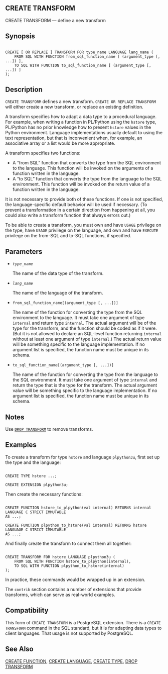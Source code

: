 ## CREATE TRANSFORM

CREATE TRANSFORM — define a new transform

## Synopsis

```

CREATE [ OR REPLACE ] TRANSFORM FOR type_name LANGUAGE lang_name (
    FROM SQL WITH FUNCTION from_sql_function_name [ (argument_type [, ...]) ],
    TO SQL WITH FUNCTION to_sql_function_name [ (argument_type [, ...]) ]
);
```

## Description

`CREATE TRANSFORM` defines a new transform. `CREATE OR REPLACE TRANSFORM` will either create a new transform, or replace an existing definition.

A transform specifies how to adapt a data type to a procedural language. For example, when writing a function in PL/Python using the `hstore` type, PL/Python has no prior knowledge how to present `hstore` values in the Python environment. Language implementations usually default to using the text representation, but that is inconvenient when, for example, an associative array or a list would be more appropriate.

A transform specifies two functions:

* A “from SQL” function that converts the type from the SQL environment to the language. This function will be invoked on the arguments of a function written in the language.
* A “to SQL” function that converts the type from the language to the SQL environment. This function will be invoked on the return value of a function written in the language.

It is not necessary to provide both of these functions. If one is not specified, the language-specific default behavior will be used if necessary. (To prevent a transformation in a certain direction from happening at all, you could also write a transform function that always errors out.)

To be able to create a transform, you must own and have `USAGE` privilege on the type, have `USAGE` privilege on the language, and own and have `EXECUTE` privilege on the from-SQL and to-SQL functions, if specified.

## Parameters

* *`type_name`*

    The name of the data type of the transform.

* *`lang_name`*

    The name of the language of the transform.

* `from_sql_function_name[(argument_type [, ...])]`

    The name of the function for converting the type from the SQL environment to the language. It must take one argument of type `internal` and return type `internal`. The actual argument will be of the type for the transform, and the function should be coded as if it were. (But it is not allowed to declare an SQL-level function returning `internal` without at least one argument of type `internal`.) The actual return value will be something specific to the language implementation. If no argument list is specified, the function name must be unique in its schema.

* `to_sql_function_name[(argument_type [, ...])]`

    The name of the function for converting the type from the language to the SQL environment. It must take one argument of type `internal` and return the type that is the type for the transform. The actual argument value will be something specific to the language implementation. If no argument list is specified, the function name must be unique in its schema.

## Notes

Use [`DROP TRANSFORM`](sql-droptransform.html "DROP TRANSFORM") to remove transforms.

## Examples

To create a transform for type `hstore` and language `plpython3u`, first set up the type and the language:

```

CREATE TYPE hstore ...;

CREATE EXTENSION plpython3u;
```

Then create the necessary functions:

```

CREATE FUNCTION hstore_to_plpython(val internal) RETURNS internal
LANGUAGE C STRICT IMMUTABLE
AS ...;

CREATE FUNCTION plpython_to_hstore(val internal) RETURNS hstore
LANGUAGE C STRICT IMMUTABLE
AS ...;
```

And finally create the transform to connect them all together:

```

CREATE TRANSFORM FOR hstore LANGUAGE plpython3u (
    FROM SQL WITH FUNCTION hstore_to_plpython(internal),
    TO SQL WITH FUNCTION plpython_to_hstore(internal)
);
```

In practice, these commands would be wrapped up in an extension.

The `contrib` section contains a number of extensions that provide transforms, which can serve as real-world examples.

## Compatibility

This form of `CREATE TRANSFORM` is a PostgreSQL extension. There is a `CREATE TRANSFORM` command in the SQL standard, but it is for adapting data types to client languages. That usage is not supported by PostgreSQL.

## See Also

[CREATE FUNCTION](sql-createfunction.html "CREATE FUNCTION"), [CREATE LANGUAGE](sql-createlanguage.html "CREATE LANGUAGE"), [CREATE TYPE](sql-createtype.html "CREATE TYPE"), [DROP TRANSFORM](sql-droptransform.html "DROP TRANSFORM")